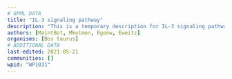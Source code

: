 ```yaml
---
# GPML DATA
title: "IL-3 signaling pathway"
description: "This is a temporary description for IL-3 signaling pathway"
authors: [MaintBot, Mkutmon, Egonw, Eweitz]
organisms: [Bos taurus]
# ADDITIONAL DATA
last-edited: 2021-05-21
communities: []
wpid: "WP1031"
---
```


